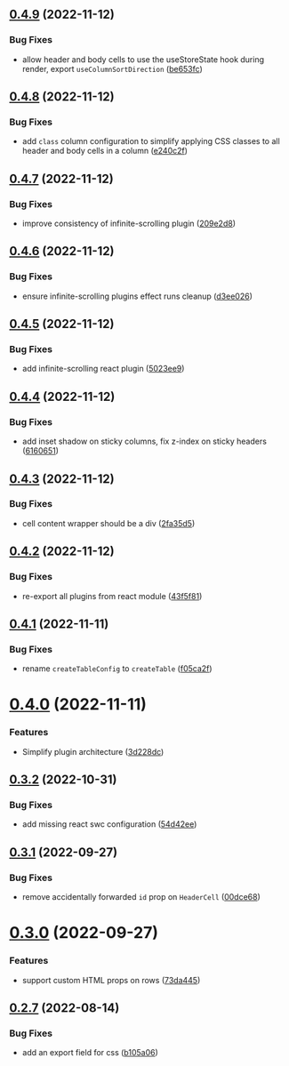 ## [0.4.9](https://github.com/erictooth/leantable/compare/v0.4.8...v0.4.9) (2022-11-12)


### Bug Fixes

* allow header and body cells to use the useStoreState hook during render, export `useColumnSortDirection` ([be653fc](https://github.com/erictooth/leantable/commit/be653fc4916b15a621ae41a0ffcd5f568ab73690))

## [0.4.8](https://github.com/erictooth/leantable/compare/v0.4.7...v0.4.8) (2022-11-12)


### Bug Fixes

* add `class` column configuration to simplify applying CSS classes to all header and body cells in a column ([e240c2f](https://github.com/erictooth/leantable/commit/e240c2f25eda646b525b2557ec31fa0ccff3e47a))

## [0.4.7](https://github.com/erictooth/leantable/compare/v0.4.6...v0.4.7) (2022-11-12)


### Bug Fixes

* improve consistency of infinite-scrolling plugin ([209e2d8](https://github.com/erictooth/leantable/commit/209e2d85dea7c1487f0b7d3f74a683d3b9e8297e))

## [0.4.6](https://github.com/erictooth/leantable/compare/v0.4.5...v0.4.6) (2022-11-12)


### Bug Fixes

* ensure infinite-scrolling plugins effect runs cleanup ([d3ee026](https://github.com/erictooth/leantable/commit/d3ee026dd27638d013f48e5aa3e84a8810df84cf))

## [0.4.5](https://github.com/erictooth/leantable/compare/v0.4.4...v0.4.5) (2022-11-12)


### Bug Fixes

* add infinite-scrolling react plugin ([5023ee9](https://github.com/erictooth/leantable/commit/5023ee95d2be6971c0986e1ae30dbe49b7b0b9c9))

## [0.4.4](https://github.com/erictooth/leantable/compare/v0.4.3...v0.4.4) (2022-11-12)


### Bug Fixes

* add inset shadow on sticky columns, fix z-index on sticky headers ([6160651](https://github.com/erictooth/leantable/commit/61606510effdfac92e2fd69d744b20c985b2620a))

## [0.4.3](https://github.com/erictooth/leantable/compare/v0.4.2...v0.4.3) (2022-11-12)


### Bug Fixes

* cell content wrapper should be a div ([2fa35d5](https://github.com/erictooth/leantable/commit/2fa35d5ab8f5b766213ecbb0b1cb76d91902c7c3))

## [0.4.2](https://github.com/erictooth/leantable/compare/v0.4.1...v0.4.2) (2022-11-12)


### Bug Fixes

* re-export all plugins from react module ([43f5f81](https://github.com/erictooth/leantable/commit/43f5f81598815f32d53dd90137fcc94b84e1ba3b))

## [0.4.1](https://github.com/erictooth/leantable/compare/v0.4.0...v0.4.1) (2022-11-11)


### Bug Fixes

* rename `createTableConfig` to `createTable` ([f05ca2f](https://github.com/erictooth/leantable/commit/f05ca2fc012ab10a0239d5fbd96bf7748b4d727c))

# [0.4.0](https://github.com/erictooth/leantable/compare/v0.3.2...v0.4.0) (2022-11-11)


### Features

* Simplify plugin architecture ([3d228dc](https://github.com/erictooth/leantable/commit/3d228dc8c432b19face2f3114dbafbf003ae8806))

## [0.3.2](https://github.com/erictooth/leantable/compare/v0.3.1...v0.3.2) (2022-10-31)


### Bug Fixes

* add missing react swc configuration ([54d42ee](https://github.com/erictooth/leantable/commit/54d42ee36690af7f3b8d9af2839eb99133ceae52))

## [0.3.1](https://github.com/erictooth/leantable/compare/v0.3.0...v0.3.1) (2022-09-27)


### Bug Fixes

* remove accidentally forwarded `id` prop on `HeaderCell` ([00dce68](https://github.com/erictooth/leantable/commit/00dce685a22aacc12daa42482e9670168966a9fb))

# [0.3.0](https://github.com/erictooth/leantable/compare/v0.2.7...v0.3.0) (2022-09-27)


### Features

* support custom HTML props on rows ([73da445](https://github.com/erictooth/leantable/commit/73da44578c61cbb3d6f718007743fecfca6fb41b))

## [0.2.7](https://github.com/erictooth/leantable/compare/v0.2.6...v0.2.7) (2022-08-14)


### Bug Fixes

* add an export field for css ([b105a06](https://github.com/erictooth/leantable/commit/b105a069db3ba40b2fea03463b66e8ba1885d0b1))
